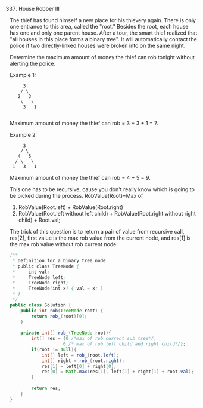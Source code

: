 337. House Robber III

The thief has found himself a new place for his thievery again. There is only one entrance to this area, called the "root." Besides the root, each house has one and only one parent house. After a tour, the smart thief realized that "all houses in this place forms a binary tree". It will automatically contact the police if two directly-linked houses were broken into on the same night.

Determine the maximum amount of money the thief can rob tonight without alerting the police.

Example 1:
```
     3
    / \
   2   3
    \   \ 
     3   1
     
```
Maximum amount of money the thief can rob = 3 + 3 + 1 = 7.

Example 2:

```
     3
    / \
   4   5
  / \   \ 
 1   3   1
```

Maximum amount of money the thief can rob = 4 + 5 = 9.

This one has to be recursive, cause you don't really know which is going to be picked during the process.
RobValue(Root)=Max of
  1. RobValue(Root.left) + RobValue(Root.right)
  2. RobValue(Root.left without left child) +
      RobValue(Root.right without right child) + 
      Root.val;
      
The trick of this question is to return a pair of value from recursive call, res[2], first value is the max rob value from the current node, and res[1] is the max rob value without rob current node.

```java
/**
 * Definition for a binary tree node.
 * public class TreeNode {
 *     int val;
 *     TreeNode left;
 *     TreeNode right;
 *     TreeNode(int x) { val = x; }
 * }
 */
public class Solution {
    public int rob(TreeNode root) {
        return rob_(root)[0];
    }
    
    private int[] rob_(TreeNode root){
        int[] res = {0 /*max of rob current sub tree*/, 
                    0 /* max of rob left child and right child*/};
        if(root != null){
            int[] left = rob_(root.left);
            int[] right = rob_(root.right);
            res[1] = left[0] + right[0];
            res[0] = Math.max(res[1], left[1] + right[1] + root.val);
        }
        
        return res;
    }
}
```
      
  